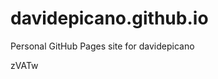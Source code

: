 # davidepicano.github.io
Personal GitHub Pages site for davidepicano































zVATw
